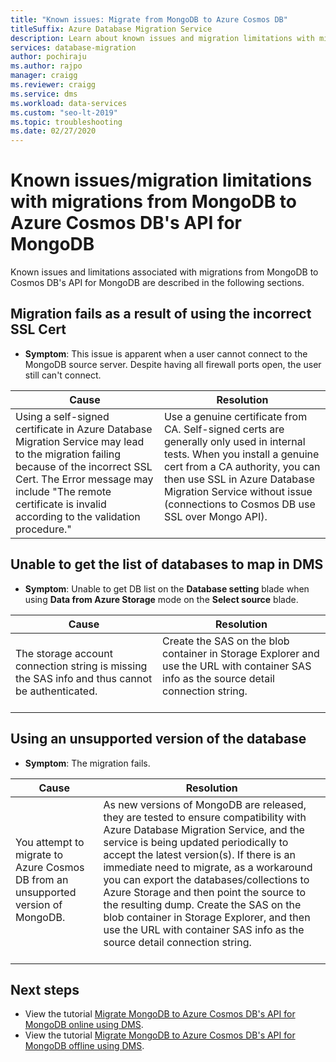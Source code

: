 ```yaml
---
title: "Known issues: Migrate from MongoDB to Azure Cosmos DB"
titleSuffix: Azure Database Migration Service
description: Learn about known issues and migration limitations with migrations from MongoDB to Azure Cosmos DB using the Azure Database Migration Service.
services: database-migration
author: pochiraju
ms.author: rajpo
manager: craigg
ms.reviewer: craigg
ms.service: dms
ms.workload: data-services
ms.custom: "seo-lt-2019"
ms.topic: troubleshooting
ms.date: 02/27/2020
---
```


# Known issues/migration limitations with migrations from MongoDB to Azure Cosmos DB's API for MongoDB

Known issues and limitations associated with migrations from MongoDB to Cosmos DB's API for MongoDB are described in the following sections.

## Migration fails as a result of using the incorrect SSL Cert

* **Symptom**: This issue is apparent when a user cannot connect to the MongoDB source server. Despite having all firewall ports open, the user still can't connect.

| Cause         | Resolution |
| ------------- | ------------- |
| Using a self-signed certificate in Azure Database Migration Service may lead to the migration failing because of the incorrect SSL Cert. The Error message may include "The remote certificate is invalid according to the validation procedure." | Use a genuine certificate from CA.  Self-signed certs are generally only used in internal tests. When you install a genuine cert from a CA authority, you can then use SSL in Azure Database Migration Service without issue (connections to Cosmos DB use SSL over Mongo API).<br><br> |

## Unable to get the list of databases to map in DMS

* **Symptom**: Unable to get DB list on the **Database setting** blade when using **Data from Azure Storage** mode on the **Select source** blade.

| Cause         | Resolution |
| ------------- | ------------- |
| The storage account connection string is missing the SAS info and thus cannot be authenticated. | Create the SAS on the blob container in Storage Explorer and use the URL with container SAS info as the source detail connection string.<br><br> |

## Using an unsupported version of the database

* **Symptom**: The migration fails.

| Cause         | Resolution |
| ------------- | ------------- |
| You attempt to migrate to Azure Cosmos DB from an unsupported version of MongoDB. | As new versions of MongoDB are released, they are tested to ensure compatibility with Azure Database Migration Service, and the  service is being updated periodically to accept the latest version(s). If there is an immediate need to migrate, as a workaround you can export the databases/collections to Azure Storage and then point the source to the resulting dump. Create the SAS on the blob container in Storage Explorer, and then use the URL with container SAS info as the source detail connection string.<br><br> |

## Next steps

* View the tutorial [Migrate MongoDB to Azure Cosmos DB's API for MongoDB online using DMS](tutorial-mongodb-cosmos-db-online.md).
* View the tutorial [Migrate MongoDB to Azure Cosmos DB's API for MongoDB offline using DMS](tutorial-mongodb-cosmos-db.md).
